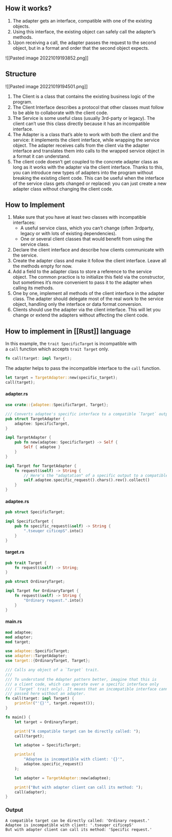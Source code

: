 ## How it works?
1. The adapter gets an interface, compatible with one of the existing objects. 
2. Using this interface, the existing object can safely call the adapter’s methods. 
3. Upon receiving a call, the adapter passes the request to the second object, but in a format and order that the second object expects.

![[Pasted image 20221019193852.png]]

## Structure

![[Pasted image 20221019194501.png]]

1. The Client is a class that contains the existing business logic of the program. 
2. The Client Interface describes a protocol that other classes must follow to be able to collaborate with the client code. 
3. The Service is some useful class (usually 3rd-party or legacy). The client can’t use this class directly because it has an incompatible interface. 
4. The Adapter is a class that’s able to work with both the client and the service: it implements the client interface, while wrapping the service object. The adapter receives calls from the client via the adapter interface and translates them into calls to the wrapped service object in a format it can understand. 
5. The client code doesn’t get coupled to the concrete adapter class as long as it works with the adapter via the client interface. Thanks to this, you can introduce new types of adapters into the program without breaking the existing client code. This can be useful when the interface of the service class gets changed or replaced: you can just create a new adapter class without changing the client code.

## How to Implement

1. Make sure that you have at least two classes with incompatible interfaces: 
	- A useful service class, which you can’t change (often 3rdparty, legacy or with lots of existing dependencies). 
	- One or several client classes that would benefit from using the service class.
2. Declare the client interface and describe how clients communicate with the service.
3. Create the adapter class and make it follow the client interface. Leave all the methods empty for now. 
4. Add a field to the adapter class to store a reference to the service object. The common practice is to initialize this field via the constructor, but sometimes it’s more convenient to pass it to the adapter when calling its methods. 
5. One by one, implement all methods of the client interface in the adapter class. The adapter should delegate most of the real work to the service object, handling only the interface or data format conversion. 
6. Clients should use the adapter via the client interface. This will let you change or extend the adapters without affecting the client code.

## How to implement in [[Rust]] language

In this example, the `trait SpecificTarget` is incompatible with a `call` function which accepts `trait Target` only.

```Rust
fn call(target: impl Target);
```

The adapter helps to pass the incompatible interface to the `call` function.

```Rust
let target = TargetAdapter::new(specific_target);
call(target);
```

#### **adapter.rs**
```rust
use crate::{adaptee::SpecificTarget, Target};

/// Converts adaptee's specific interface to a compatible `Target` output.
pub struct TargetAdapter {
    adaptee: SpecificTarget,
}

impl TargetAdapter {
    pub fn new(adaptee: SpecificTarget) -> Self {
        Self { adaptee }
    }
}

impl Target for TargetAdapter {
    fn request(&self) -> String {
        // Here's the "adaptation" of a specific output to a compatible output.
        self.adaptee.specific_request().chars().rev().collect()
    }
}
```

#### **adaptee.rs**
```rust
pub struct SpecificTarget;

impl SpecificTarget {
    pub fn specific_request(&self) -> String {
        ".tseuqer cificepS".into()
    }
}
```

#### **target.rs**
```rust
pub trait Target {
    fn request(&self) -> String;
}

pub struct OrdinaryTarget;

impl Target for OrdinaryTarget {
    fn request(&self) -> String {
        "Ordinary request.".into()
    }
}
```

#### **main.rs**
```rust
mod adaptee;
mod adapter;
mod target;

use adaptee::SpecificTarget;
use adapter::TargetAdapter;
use target::{OrdinaryTarget, Target};

/// Calls any object of a `Target` trait.
///
/// To understand the Adapter pattern better, imagine that this is
/// a client code, which can operate over a specific interface only
/// (`Target` trait only). It means that an incompatible interface cannot be
/// passed here without an adapter.
fn call(target: impl Target) {
    println!("'{}'", target.request());
}

fn main() {
    let target = OrdinaryTarget;

    print!("A compatible target can be directly called: ");
    call(target);

    let adaptee = SpecificTarget;

    println!(
        "Adaptee is incompatible with client: '{}'",
        adaptee.specific_request()
    );

    let adapter = TargetAdapter::new(adaptee);

    print!("But with adapter client can call its method: ");
    call(adapter);
}
```

### Output
```
A compatible target can be directly called: 'Ordinary request.'
Adaptee is incompatible with client: '.tseuqer cificepS'
But with adapter client can call its method: 'Specific request.'
```